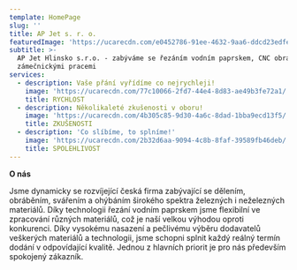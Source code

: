 ```yaml
---
template: HomePage
slug: ''
title: AP Jet s. r. o.
featuredImage: 'https://ucarecdn.com/e0452786-91ee-4632-9aa6-ddcd23edfe61/'
subtitle: >-
  AP Jet Hlinsko s.r.o. - zabýváme se řezáním vodním paprskem, CNC obráběním a
  zámečnickými pracemi
services:
  - description: Vaše přání vyřídíme co nejrychleji!
    image: 'https://ucarecdn.com/77c10066-2fd7-44e4-8d83-ae49b3fe72a1/'
    title: RYCHLOST
  - description: Několikaleté zkušenosti v oboru!
    image: 'https://ucarecdn.com/4b305c85-9d30-4a6c-8dad-1bba9ecd13f5/'
    title: ZKUŠENOSTI
  - description: 'Co slíbíme, to splníme!'
    image: 'https://ucarecdn.com/2b32d6aa-9094-4c8b-8faf-39589fb46deb/'
    title: SPOLEHLIVOST
---
```

**O nás**

Jsme dynamicky se rozvíjející česká firma zabývající se dělením, obráběním, svářením a ohýbáním širokého spektra železných i neželezných materiálů. Díky technologii řezání vodním paprskem jsme flexibilní ve zpracování různých materiálů, což je naší velkou výhodou oproti konkurenci. Díky vysokému nasazení a pečlivému výběru dodavatelů veškerých materiálů a technologii, jsme schopni splnit každý reálný termín dodání v odpovídající kvalitě. Jednou z hlavních priorit je pro nás především spokojený zákazník.


